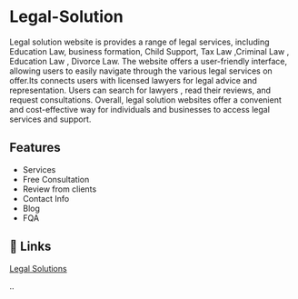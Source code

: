 # Legal-Solution

Legal solution website is provides a range of legal services, including Education Law, business formation, Child Support, Tax Law ,Criminal Law , Education Law , Divorce Law. The website offers a user-friendly interface, allowing users to easily navigate through the various legal services on offer.Its connects users with licensed lawyers for legal advice and representation. Users can search for lawyers , read their reviews, and request consultations.
Overall, legal solution websites offer a convenient and cost-effective way for individuals and businesses to access legal services and support.

## Features

- Services
- Free Consultation
- Review from clients
- Contact Info
- Blog
- FQA

## 🔗 Links

[Legal Solutions](https://habibaferdausi.github.io/legal-solution-bootstrap/)


..





